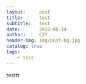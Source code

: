 ```yaml
---
layout:     post
title:      test
subtitle:   test
date:       2018-08-14
author:     CZY
header-img: img/post-bg.jpg
catalog: true
tags:
    - test
---
```


testtt

